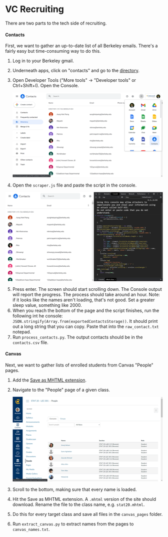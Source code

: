# VC Recruiting

There are two parts to the tech side of recruiting. 

#### Contacts

First, we want to gather an up-to-date list of all Berkeley emails. There's a fairly easy but time-consuming way to do this.

1. Log in to your Berkeley gmail.

2. Underneath apps, click on "contacts" and go to the [directory](https://contacts.google.com/u/2/directory).

3. Open Developer Tools ("More tools" -> "Developer tools" or Ctrl+Shift+I). Open the Console.

   ![](guide/directory.png)

4. Open the ``scraper.js`` file and paste the script in the console.

![](guide/scraping.png)

5. Press enter. The screen should start scrolling down. The Console output will report the progress. The process should take around an hour. Note: if it looks like the names aren't loading, that's not good. Set a greater sleep value, something like 2000.
6. When you reach the bottom of the page and the script finishes, run the following int he console: ``JSON.stringify(Array.from(exportedContactsStorage))``. It should print out a long string that you can copy. Paste that into the ``raw_contact.txt`` notepad.
7. Run ``process_contacts.py``. The output contacts should be in the ``contacts.csv`` file.

#### Canvas

Next, we want to gather lists of enrolled students from Canvas "People" pages.

1. Add the [Save as MHTML extension](https://chrome.google.com/webstore/detail/save-as-mhtml/ahgakckdonjmnpnegjcamhagackmjpei/related?hl=en).

2. Navigate to the "People" page of a given class.

   ![](guide/bcourses.png)

3. Scroll to the bottom, making sure that every name is loaded.

4. Hit the Save as MHTML extension. A ``.mhtml`` version of the site should download. Rename the file to the class name, e.g. ``stat20.mhtml``.

5. Do this for every target class and save all files in the ``canvas_pages`` folder.

6. Run ``extract_canvas.py`` to extract names from the pages to ``canvas_names.txt``.

